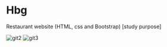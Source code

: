 # Hbg
Restaurant website (HTML, css and Bootstrap) [study purpose]

![git2](https://user-images.githubusercontent.com/63910744/111895919-e6834c00-8a3b-11eb-93a0-d872e599cf11.JPG)
![git3](https://user-images.githubusercontent.com/63910744/111895923-eb480000-8a3b-11eb-974e-fc5ab8b056eb.JPG)
